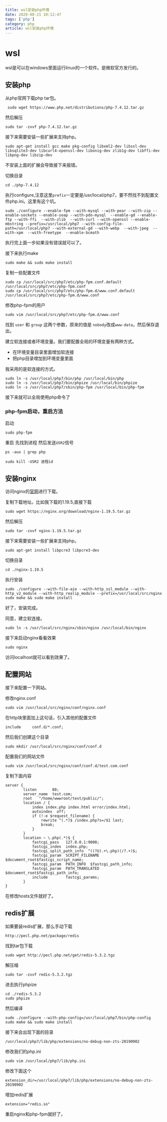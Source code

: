 ```yaml
---
title: wsl安装php环境
date: 2020-08-21 10:12:47
tags: ['php']
category: php
article: wsl安装php环境
---
```


# wsl

wsl是可以在windows里面运行linux的一个软件。是微软官方发行的。

## 安装php

从php官网下载php tar包。

```
 sudo wget https://www.php.net/distributions/php-7.4.12.tar.gz
```

然后解压

```
sudo tar -zxvf php-7.4.12.tar.gz
```

接下来需要安装一些扩展来支持php。

```
sudo apt-get install gcc make pkg-config libxml2-dev libssl-dev libsqlite3-dev libcurl4-openssl-dev libonig-dev zlib1g-dev libffi-dev libpng-dev libzip-dev
```

不安装上面的扩展会导致接下来报错。

切换目录

```
cd ./php-7.4.12
```

执行configure,注意这里`prefix`一定要是/usr/local/php7，要不然找不到配置文件php.ini。这里有这个坑。

```
sudo ./configure --enable-fpm --with-mysql --with-pear --with-zip --enable-sockets --enable-soap --with-pdo-mysql  --enable-gd --enable-ftp --with-ffi  --with-zlib  --with-curl --with-openssl --enable-mbstring --prefix=/usr/local/php7 --with-config-file-path=/usr/local/php7 --with-external-gd --with-webp  --with-jpeg  --with-xpm  --with-freetype  --enable-bcmath
```

执行完上面一步如果没有错误就可以了。

接下来执行make

```
sudo make && sudo make install
```

复制一些配置文件
```
sudo cp /usr/local/src/php7/etc/php-fpm.conf.default /usr/local/src/php7/etc/php-fpm.conf
sudo cp /usr/local/src/php7/etc/php-fpm.d/www.conf.default /usr/local/src/php7/etc/php-fpm.d/www.conf
```

修改php-fpm的用户
```
sudo vim /usr/local/src/php7/etc/php-fpm.d/www.conf
```

找到 `user` 和 `group` 这两个参数，原来的值是 `nobody`改成`www-data`，然后保存退出。



建立软连接或者环境变量。我们要配置全局的环境变量有两种方式。
- 在环境变量目录里面增加软连接
- 把php目录增加到环境变量里面

我采用的是软连接的方式。

```
sudo ln -s /usr/local/php7/bin/php /usr/local/bin/php
sudo ln -s /usr/local/php7/bin/phpize /usr/local/bin/phpize
sudo ln -s /usr/local/php7/sbin/php-fpm /usr/local/bin/php-fpm
```

接下来就可以全局使用php命令了

### php-fpm启动，重启方法

启动

```
sudo php-fpm
```

重启 先找到进程 然后发送`USR2`信号

```
ps -aux | grep php

sudo kill -USR2 进程id
```


## 安装nginx

访问nginx的[官网](https://nginx.org/en/download.html)进行下载。

复制下载地址。比如我下载的1.19.5,直接下载

```
sudo wget https://nginx.org/download/nginx-1.19.5.tar.gz
```

然后解压

```
sudo tar -zxvf nginx-1.19.5.tar.gz
```

接下来需要安装一些扩展来支持php。

```
sudo apt-get install libpcre3 libpcre3-dev
```

切换目录

```
cd ./nginx-1.19.5
```

执行安装

```
sudo ./configure --with-file-aio --with-http_ssl_module --with-http_v2_module --with-http_realip_module --prefix=/usr/local/src/nginx
sudo make && sudo make install
```

好了，安装完成。

同意，建立软连接。

```
sudo ln -s /usr/local/src/nginx/sbin/nginx /usr/local/bin/nginx
```

接下来启动nginx看看效果

```
sudo nginx
```

访问localhost就可以看到效果了。


## 配置网站

接下来配置一下网站。

修改nginx.conf

```
sudo vim /usr/local/src/nginx/conf/nginx.conf
```

在http块里面加上这句话，引入其他的配置文件

```
include     conf.d/*.conf;
```

然后我们创建这个目录

```
sudo mkdir /usr/local/src/nginx/conf/conf.d
```

配置我们的网站文件

```
sudo vim /usr/local/src/nginx/conf/conf.d/test.com.conf
```

复制下面内容

```
server {
        listen       80;
        server_name  test.com;
        root   "/home/wwwroot/test/public/";
        location / {
            index index.php index.html error/index.html;
            autoindex  off;
            if (!-e $request_filename) {
                rewrite ^(.*)$ /index.php?s=/$1 last;
                break;
            }
        }
        location ~ \.php(.*)$ {
            fastcgi_pass   127.0.0.1:9000;
            fastcgi_index  index.php;
            fastcgi_split_path_info  ^((?U).+\.php)(/?.+)$;
            fastcgi_param  SCRIPT_FILENAME  $document_root$fastcgi_script_name;
            fastcgi_param  PATH_INFO  $fastcgi_path_info;
            fastcgi_param  PATH_TRANSLATED  $document_root$fastcgi_path_info;
            include        fastcgi_params;
        }
}
```

在修改hosts文件就好了。

## redis扩展

如果要装redis扩展，那么手动下载

```
http://pecl.php.net/package/redis
```

找到tar包下载

```
sudo wget http://pecl.php.net/get/redis-5.3.2.tgz
```

解压缩
```
sudo tar -zxvf redis-5.3.2.tgz
```

进去执行phpize

```
cd ./redis-5.3.2
sudo phpize
```

然后编译

```
sudo ./configure --with-php-config=/usr/local/php7/bin/php-config
sudo make && sudo make install
```

接下来会出现下面的目录

```
/usr/local/php7/lib/php/extensions/no-debug-non-zts-20190902
```

修改我们的php.ini

```
sudo vim /usr/local/php7/lib/php.ini
```

修改下面这个
```
extension_dir=/usr/local/php7/lib/php/extensions/no-debug-non-zts-20190902
```

增加redis扩展

```
extension="redis.so"
```

重启nginx和php-fpm就好了。

